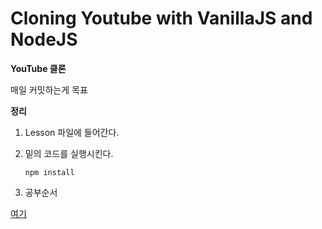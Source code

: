 # Cloning Youtube with VanillaJS and NodeJS

**YouTube 클론**   

매일 커밋하는게 목표   

**정리**

1. Lesson 파일에 들어간다.

2. 밑의 코드를 실행시킨다.

    ```node
    npm install
    ```

3. 공부순서   

[여기](https://www.notion.so/kdwcl/BackEnd-ccbf1e9b895c4d258e99289ada100db4)